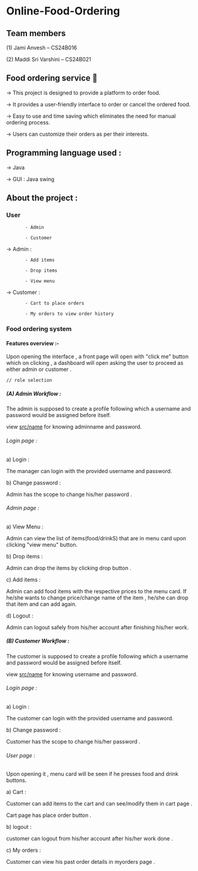 # Online-Food-Ordering

## Team members 

(1)	Jami Anvesh – CS24B016

(2)	Maddi Sri Varshini –  CS24B021

## Food ordering service 🍔

→ This project is designed to provide a platform to order food. 

→ It provides a user-friendly interface to order or cancel the ordered food.

→ Easy to use and time saving which eliminates the need for manual ordering process.

→ Users can customize their orders as per their interests.

## Programming language used :

→ Java 

→ GUI : Java swing 

## About the project :
###  User 

           - Admin
           
           - Customer
           
→ Admin :

           - Add items
           
           - Drop items
           
           - View menu
           
→ Customer :

           - Cart to place orders
           
           - My orders to view order history
           
###  Food ordering system 

#### Features overview :-

Upon opening the interface , a front page will open with "click me" button which on clicking , a dashboard will open asking the user to proceed as either admin or customer .

    // role selection 
    
##### (A) Admin Workflow :

The admin is supposed to create a profile following which a username and password would be assigned before itself.

view [src/name](src/name) for knowing adminname and password.

######	Login page :

a) Login :

The manager can login with the provided username and password.

b) Change password :

Admin has the scope to change his/her password .

###### Admin page :

a) View Menu :

Admin can view the list of items(food/drinkS) that are in menu card upon clicking "view menu" button.

b) Drop items :

Admin can drop the items by clicking drop button .

c) Add items :

Admin can add food items with the respective prices to the menu card. If he/she wants to change price/change name of the item , he/she can drop that item and can add again.

d) Logout :

Admin can logout safely from his/her account after finishing his/her work.

##### (B) Customer Workflow :

The customer is supposed to create a profile following which a username and password would be assigned before itself.

view [src/name](src/name) for knowing username and password.

######	Login page :

a) Login :

The customer can login with the provided username and password.

b) Change password :

Customer has the scope to change his/her password .

###### User page :

Upon opening it , menu card will be seen if he presses food and drink buttons.

a) Cart :

Customer can add items to the cart and can see/modify them in cart page .

Cart page has place order button .
      		
b) logout :

customer can logout from his/her account after his/her work done .		

c) My orders :

Customer can view his past order details in myorders page .

